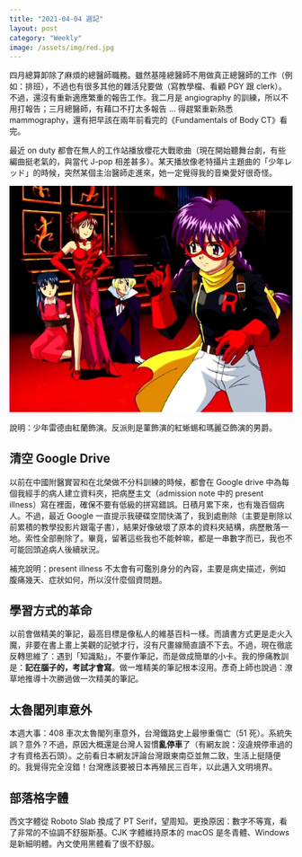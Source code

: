 ```yaml
---
title: "2021-04-04 週記"
layout: post
category: "Weekly"
image: /assets/img/red.jpg
---
```


四月總算卸除了麻煩的總醫師職務。雖然基隆總醫師不用做真正總醫師的工作（例如：排班），不過也有很多其他的雜活兒要做（寫教學檔、看顧 PGY 跟 clerk）。不過，還沒有重新適應繁重的報告工作。我二月是 angiography 的訓練，所以不用打報告；三月總醫師，有藉口不打太多報告 ... 得趕緊重新熟悉 mammography，還有把早該在兩年前看完的《Fundamentals of Body CT》看完。

最近 on duty 都會在無人的工作站播放櫻花大戰歌曲（現在開始聽舞台劇，有些編曲挺老氣的，與當代 J-pop 相差甚多）。某天播放像老特攝片主題曲的「少年レッド」的時候，突然某個主治醫師走進來，她一定覺得我的音樂愛好很奇怪。

![少年レッド](/assets/img/red.jpg)

說明：少年雷德由紅蘭飾演。反派則是菫飾演的紅蜥蜴和瑪麗亞飾演的男爵。

## 清空 Google Drive

以前在中國附醫實習和在北榮做不分科訓練的時候，都會在 Google drive 中為每個我經手的病人建立資料夾，把病歷主文（admission note 中的 present illness）寫在裡面，確保不要有低級的拼寫錯誤。日積月累下來，也有幾百個病人。不過，最近 Google 一直提示我硬碟空間快滿了，我到處刪除（主要是刪除以前累積的教學投影片跟電子書），結果好像破壞了原本的資料夾結構，病歷散落一地。索性全部刪除了。畢竟，留著這些我也不能幹嘛，都是一串數字而已，我也不可能回頭追病人後續狀況。

補充說明：present illness 不太會有可鑑別身分的內容，主要是病史描述，例如腹痛幾天、症狀如何，所以沒什麼個資問題。

## 學習方式的革命

以前會做精美的筆記，最高目標是像私人的維基百科一樣。而讀書方式更是走火入魔，非要在書上畫上美觀的記號才行，沒有尺畫線簡直讀不下去。不過，現在徹底反轉思維了：遇到「知識點」，不要作筆記，而是做成簡單的小卡。我的慘痛教訓是：**記在腦子的，考試才會寫**。做一堆精美的筆記根本沒用。彥奇上師也說過：潦草地推導十次勝過做一次精美的筆記。

## 太魯閣列車意外

本週大事：408 車次太魯閣列車意外，台灣鐵路史上最慘重傷亡（51 死）。系統失誤？意外？不過，原因大概還是台灣人習慣**亂停車**了（有網友說：沒違規停車過的才有資格丟石頭）。之前看日本網友評論台灣跟東南亞並無二致，生活上挺隨便的。我覺得完全沒錯！台灣應該要被日本再殖民三百年，以此邁入文明境界。

## 部落格字體

西文字體從 Roboto Slab 換成了 PT Serif，望周知。更換原因：數字不等寬，看了非常的不協調不舒服斯基。CJK 字體維持原本的 macOS 是冬青體、Windows 是新細明體。內文使用黑體看了很不舒服。
